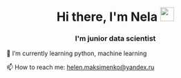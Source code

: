 <h1 align="center">Hi there, I'm Nela </a> 
<img src="https://github.com/blackcater/blackcater/raw/main/images/Hi.gif" height="32"/></h1>
<h3 align="center">I'm junior data scientist </h3>


🌱 I’m currently learning python, machine learning

📫 How to reach me: helen.maksimenko@yandex.ru



